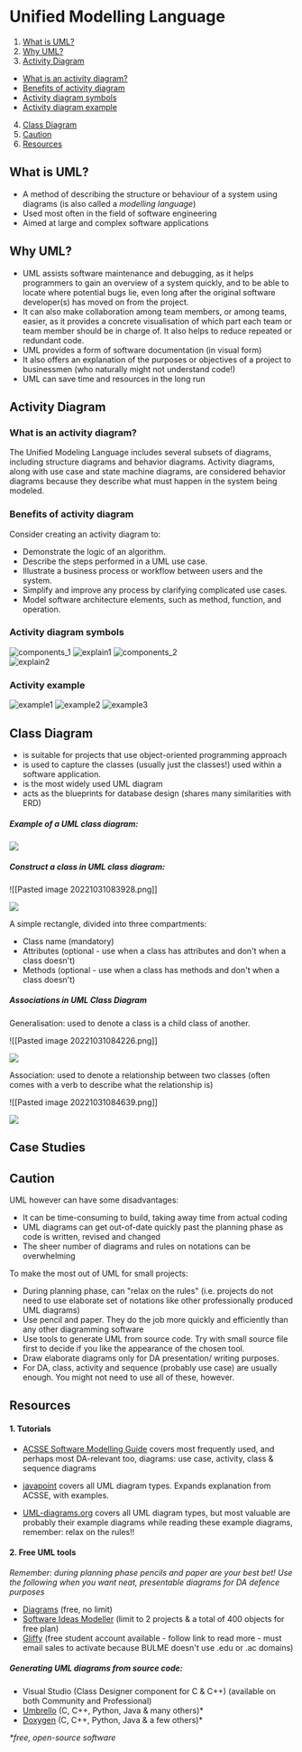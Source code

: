 # Unified Modelling Language
1. [What is UML?](#def)
2. [Why UML?](#why)
3. [Activity Diagram](#acti)
- [What is an activity diagram?](#sub1)
- [Benefits of activity diagram](#sub2)
- [Activity diagram symbols](#sub3)
- [Activity diagram example](#sub4)

4. [Class Diagram](#class)
5. [Caution](#caution)
6. [Resources](#resources)
## What is UML? <a name="def"></a>
- A method of describing the structure or behaviour of a system using diagrams (is also called a *modelling language*)
- Used most often in the field of software engineering
- Aimed at large and complex software applications 

## Why UML? <a name="why"></a>
- UML assists software maintenance and debugging, as it helps programmers to gain an overview of a system quickly, and to be able to locate where potential bugs lie, even long after the original software developer(s) has moved on from the project.
- It can also make collaboration among team members, or among teams, easier, as it provides a concrete visualisation of which part each team or team member should be in charge of. It also helps to reduce repeated or redundant code.
- UML provides a form of software documentation (in visual form)
- It also offers an explanation of the purposes or objectives of a project to businessmen (who naturally might not understand code!)
- UML can save time and resources in the long run

## Activity Diagram <a name="acti"></a>

### What is an activity diagram? <a name="sub1"></a>
The Unified Modeling Language includes several subsets of diagrams, including structure diagrams and behavior diagrams. Activity diagrams, along with use case and state machine diagrams, are considered behavior diagrams because they describe what must happen in the system being modeled.
### Benefits of activity diagram <a name="sub2"></a>
Consider creating an activity diagram to:
- Demonstrate the logic of an algorithm.
- Describe the steps performed in a UML use case.
- Illustrate a business process or workflow between users and the system.
- Simplify and improve any process by clarifying complicated use cases.
- Model software architecture elements, such as method, function, and operation.
### Activity diagram symbols <a name="sub3"></a>
![components_1](component1.png)
![explain1](r_comp1.png)
![components_2](component2.png) <br>
![explain2](r_comp2.png)

### Activity example <a name="sub4"></a>
![example1](ex1.png)
![example2](ex2.png)
![example3](ex3.png)

## Class Diagram <a name="class"></a>
- is suitable for projects that use object-oriented programming approach
- is used to capture the classes (usually just the classes!) used within a software application. 
- is the most widely used UML diagram
- acts as the blueprints for database design (shares many similarities with ERD)

##### Example of a UML class diagram:
**![](https://lh6.googleusercontent.com/FxUNKt3OoFUeZOHrThXCATO5WlEBBmy-_oCQkC03XV2Kw2LBNWPmGs_vELvm4FCTkYL8gBtaGlVqwf6BEygunWQrV-4-ylF6POGjujc3jix3XIMRADEqXOrJ7roKd3lO1uGHVflWS87B6tog1SU447onEGA3riBzwrFwTJaV0cQL4qpkhckWV41aLQSX)**

##### Construct a class in UML class diagram:

![[Pasted image 20221031083928.png]]

![](https://github.com/maskros-m/f2022-pos-3akift-presentations/blob/master/uml/Pasted%20image%2020221031083928.png)

A simple rectangle, divided into three compartments:
- Class name (mandatory)
- Attributes (optional - use when a class has attributes and don't when a class doesn't)
- Methods (optional - use when a class has methods and don't when a class doesn't)

##### Associations in UML Class Diagram
Generalisation: used to denote a class is a child class of another.

![[Pasted image 20221031084226.png]]

![](https://github.com/maskros-m/f2022-pos-3akift-presentations/blob/master/uml/Pasted%20image%2020221031084226.png)

Association: used to denote a relationship between two classes (often comes with a verb to describe what the relationship is)

![[Pasted image 20221031084639.png]]

![](https://github.com/maskros-m/f2022-pos-3akift-presentations/blob/master/uml/Pasted%20image%2020221031084639.png)


## Case Studies
## Caution <a name="caution"></a>
UML however can have some disadvantages:
- It can be time-consuming to build, taking away time from actual coding
- UML diagrams can get out-of-date quickly past the planning phase as code is written, revised and changed
- The sheer number of diagrams and rules on notations can be overwhelming

To make the most out of UML for small projects:
- During planning phase, can "relax on the rules" (i.e. projects do not need to use elaborate set of notations like other professionally produced UML diagrams)
- Use pencil and paper. They do the job more quickly and efficiently than any other diagramming software
- Use tools to generate UML from source code. Try with small source file first to decide if you like the appearance of the chosen tool.
- Draw elaborate diagrams only for DA presentation/ writing purposes.
- For DA, class, activity and sequence (probably use case) are usually enough. You might not need to use all of these, however.

## Resources <a name="resources"></a>
#### 1. Tutorials
- [ACSSE Software Modelling Guide](https://uml.blauw.me/)
covers most frequently used, and perhaps most DA-relevant too, diagrams: use case, activity, class & sequence diagrams

- [javapoint](https://www.javatpoint.com/uml)
covers all UML diagram types. Expands explanation from ACSSE, with examples.

- [UML-diagrams.org](https://www.uml-diagrams.org/class-diagrams-overview.html)
covers all UML diagram types, but most valuable are probably their example diagrams
while reading these example diagrams, remember: relax on the rules!!
#### 2. Free UML tools
*Remember: during planning phase pencils and paper are your best bet! 
Use the following when you want neat, presentable diagrams for DA defence purposes*
- [Diagrams](https://app.diagrams.net/) (free, no limit)
- [Software Ideas Modeller](https://www.softwareideas.net/en/download) (limit to 2 projects & a total of 400 objects for free plan)
- [Gliffy](https://help.gliffy.com/online/Content/GliffyOnline/free_for_students.htm) (free student account available - follow link to read more - must email sales to activate because BULME doesn't use .edu or .ac domains)

##### Generating UML diagrams from source code:
-   Visual Studio (Class Designer component for C & C++) (available on both Community and Professional)
-   [Umbrello](https://umbrello.kde.org/installation.php) (C, C++, Python, Java & many others)\*
-   [Doxygen](https://www.doxygen.nl/download.html) (C, C++, Python, Java & a few others)\*

*\*free, open-source software*

